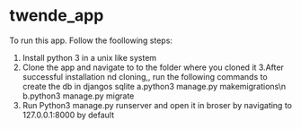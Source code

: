 # twende_app
To run this app. Follow the foollowing steps:
1. Install python 3 in a unix like system
2. Clone the app and navigate to to the folder where you cloned it
3.After successful installation nd cloning,, run the following commands to create the db in djangos sqlite
a.python3 manage.py makemigrations\n
b.python3 manage.py migrate
3. Run Python3 manage.py runserver and open it in broser by navigating to 127.0.0.1:8000 by default
